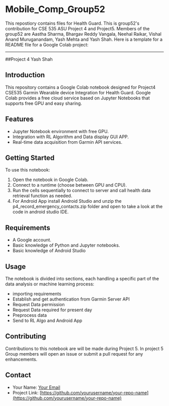 # Mobile_Comp_Group52
This repostiory contains files for Health Guard. This is group52's contribution for CSE 535 ASU Project 4 and Project5. Members of the group52 are Aastha Sharma, Bhargav Reddy Vangala, Neehal Raikar, Vishal Anand Muruganandam, Yash Mehta and Yash Shah. 
Here is a template for a README file for a Google Colab project:

---
##Project 4 Yash Shah

## Introduction
This repository contains a Google Colab notebook designed for Project4 CSE535 Garmin Wearable device Integration for Health Guard. Google Colab provides a free cloud service based on Jupyter Notebooks that supports free GPU and easy sharing.

## Features
- Jupyter Notebook environment with free GPU.
- Integration with RL Algorithm and Data display GUI APP.
- Real-time data acquisition from Garmin API services.

## Getting Started
To use this notebook:
1. Open the notebook in Google Colab.
2. Connect to a runtime (choose between GPU and CPU).
3. Run the cells sequentially to connect to server and call health data retrieval function as needed.
4. For Android App install Android Studio and unzip the p4_record_emergency_contacts.zip folder and open to take a look at the code in android studio IDE.


## Requirements
- A Google account.
- Basic knowledge of Python and Jupyter notebooks.
- Basic knowledge of Android Studio

## Usage
The notebook is divided into sections, each handling a specific part of the data analysis or machine learning process:
- importing requirements
- Establish and get authentication from Garmin Server API
- Request Data permission
- Request Data required for present day 
- Preprocess data
- Send to RL Algo and Android App

## Contributing
Contributions to this notebook are will be made during Project 5. In project 5 Group members will open an issue or submit a pull request for any enhancements.

## Contact
- Your Name: [Your Email](mailto:yshah35@asu.edu)
- Project Link: [https://github.com/yourusername/your-repo-name](https://github.com/yourusername/your-repo-name)

